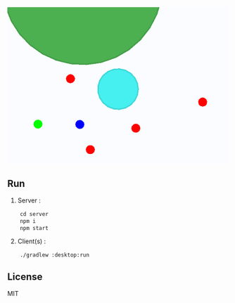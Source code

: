 <img src="https://github.com/doorbash/agar-io/blob/master/screenshot.png?raw=true" />

## Run
1) Server :
```
    cd server
    npm i
    npm start
```

2) Client(s) :
```
    ./gradlew :desktop:run
```
## License

MIT